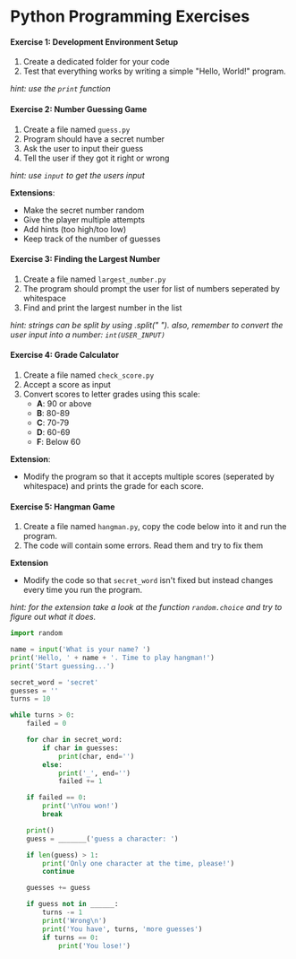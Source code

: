 # Python Programming Exercises

#### Exercise 1: Development Environment Setup
1. Create a dedicated folder for your code
2. Test that everything works by writing a simple "Hello, World!" program.

*hint: use the `print` function*


#### Exercise 2: Number Guessing Game
1. Create a file named `guess.py`
2. Program should have a secret number
3. Ask the user to input their guess
4. Tell the user if they got it right or wrong

*hint: use `input` to get the users input*

**Extensions**:
- Make the secret number random
- Give the player multiple attempts
- Add hints (too high/too low)
- Keep track of the number of guesses

#### Exercise 3: Finding the Largest Number
1. Create a file named `largest_number.py`
2. The program should prompt the user for list of numbers seperated by whitespace
3. Find and print the largest number in the list

*hint: strings can be split by using .split(" "). also, remember to convert the user input into a number: `int(USER_INPUT)`*

#### Exercise 4: Grade Calculator
1. Create a file named `check_score.py`
2. Accept a score as input
3. Convert scores to letter grades using this scale:
   - **A**: 90 or above
   - **B**: 80-89
   - **C**: 70-79
   - **D**: 60-69
   - **F**: Below 60

**Extension**:
- Modify the program so that it accepts multiple scores (seperated by whitespace) and prints the grade for each score.

#### Exercise 5: Hangman Game
1. Create a file named `hangman.py`, copy the code below into it and run the program.
2. The code will contain some errors. Read them and try to fix them


**Extension**
- Modify the code so that `secret_word` isn't fixed but instead changes every time you run the program.

*hint: for the extension take a look at the function `random.choice` and try to figure out what it does.*

```python
import random

name = input('What is your name? ')
print('Hello, ' + name + '. Time to play hangman!')
print('Start guessing...')

secret_word = 'secret'
guesses = ''
turns = 10

while turns > 0:
    failed = 0

    for char in secret_word:
        if char in guesses:
            print(char, end='')
        else:
            print('_', end='')
            failed += 1

    if failed == 0:
        print('\nYou won!')
        break

    print()
    guess = _______('guess a character: ')

    if len(guess) > 1:
        print('Only one character at the time, please!')
        continue

    guesses += guess 

    if guess not in ______:
        turns -= 1
        print('Wrong\n')
        print('You have', turns, 'more guesses')
        if turns == 0:
            print('You lose!')
```
